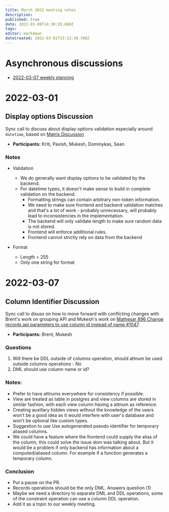 ```yaml
---
title: March 2022 meeting notes
description: 
published: true
date: 2022-03-08T14:30:29.668Z
tags: 
editor: markdown
dateCreated: 2022-03-01T15:12:30.780Z
---
```


# Asynchronous discussions
- [2022-03-07 weekly planning](https://github.com/centerofci/mathesar/discussions/1142)

# 2022-03-01

## Display options Discussion

Sync call to discuss about display options validation especially around `datetime`, based on [Matrix Discussion](https://matrix.to/#/!UZILDSNKobkelUYwBp:matrix.mathesar.org/$vY0BFdwHvKT-9NcKJ8-y7cZSmQ0QsOlJGg4piJN4fYA?via=matrix.mathesar.org)

- **Participants:** Kriti, Pavish, Mukesh, Dominykas, Sean

### Notes

- Validation
    - We do generally want display options to be validated by the backend.
    - For datetime types, it doesn't make sense to build in complete validation on the backend.
        - Formatting strings can contain arbitrary non-token information.
        - We need to make sure frontend and backend validation matches and that's a lot of work - probably unnecessary, will probably lead to inconsistencies in the implementation.
        - The backend will only validate length to make sure random data is not stored.
        - Frontend will enforce additional rules.
        - Frontend cannot strictly rely on data from the backend
        
- Format
    - Length = 255
    - Only one string for format

# 2022-03-07

## Column Identifier Discussion
Sync call to disuss on how to move forward with conflicting changes with Brent's work on grouping API and Mukesh's work on [Mathesar 896 Change records api parameters to use column id instead of name #1047](https://github.com/centerofci/mathesar/pull/1047).

- **Participants:** Brent, Mukesh

### Questions

1. Will there be DDL outside of columns operation, should attnum be used outside columns operations - No
2. DML should use column name or id? 


### Notes:
- Prefer to have attnums everywhere for consistency if possible.
- View are treated as table in postgres and view columns are stored in similar fashion, with each view column having a attnum as reference.
- Creating auxillary hidden views without the knowledge of the users won't be a good idea as it would interfere with user's database and won't be optional like custom types.
- Suggestion to use Use autogenerated pseudo identifier for temporary aliased columns.
- We could have a feature where the frontend could supply the alias of the column, this could solve the issue dom was talking about. But it would be a problem if only backend has information about a computed/aliased column. For example if a function generates a temporary column.

### Conclusion
- Put a pause on the PR. 
- Records operations should be the only DML. Answers question (1)
- Maybe we need a directory to separate DML and DDL operations, some of the constraint operation can use a column DDL operation.
- Add it as a topic to our weekly meeting. 



